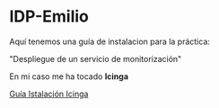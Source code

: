 # IDP-Emilio

Aquí tenemos una guía de instalacion para la práctica: 

"Despliegue de un servicio de monitorización"

En mi caso me ha tocado **Icinga**

[Guía Istalación Icinga](Index.md)